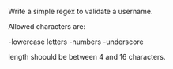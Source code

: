 Write a simple regex to validate a username.

Allowed characters are:

-lowercase letters
-numbers
-underscore

length shoould be between 4 and 16 characters.